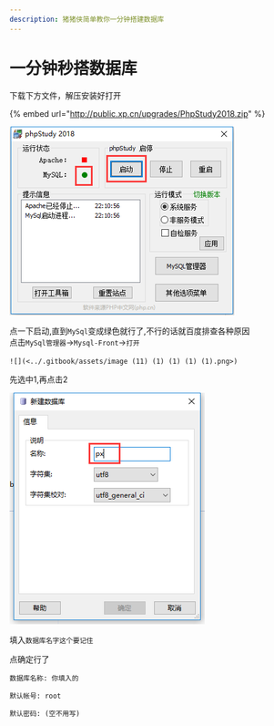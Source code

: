 ```yaml
---
description: 猪猪侠简单教你一分钟搭建数据库
---
```


# 一分钟秒搭数据库

下载下方文件，解压安装好打开

{% embed url="http://public.xp.cn/upgrades/PhpStudy2018.zip" %}

![](<../.gitbook/assets/image (8) (1) (1) (1).png>)

点一下启动,直到`MySql`变成绿色就行了,不行的话就百度排查各种原因\
点击`MySql管理器`->`Mysql-Front`->`打开`

``![](<../.gitbook/assets/image (11) (1) (1) (1) (1).png>)``

先选中1,再点击2

![](<../.gitbook/assets/image (6).png>)

填入`数据库名字这个要记住`

&#x20;点确定行了

`数据库名称: 你填入的`

`默认帐号: root`

`默认密码: (空不用写)`
